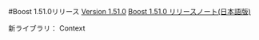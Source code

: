 #Boost 1.51.0リリース
[Version 1.51.0](http://www.boost.org/users/history/version_1_51_0.html)
[Boost 1.51.0 リリースノート(日本語版)](https://sites.google.com/site/boostjp/document/version/1_51_0)

新ライブラリ： Context
